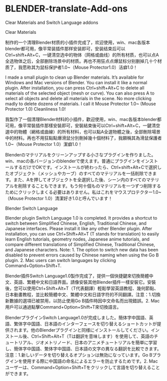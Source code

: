 # BLENDER-translate-Add-ons
Clear Materials and Switch Language addons


Clear Materials

制作的一个清理Blender材质的小插件完成了，欢迎使用，win、mac各版本blender都可用，像平常装插件那样安装即可，安装结束后可以Ctrl+shift+Alt+C，一键清空选中的物体（网格或曲线）的所有材质，也可以点A全选物体之后，全部删除场景中的材质。再也不用狂点点爆鼠标分别删掉几十个材质了，我愿称其为鼠标保护者1.0~（Mouse Protector1.0）洁癖1.0！

I made a small plugin to clean up Blender materials. It’s available for Windows and Mac versions of Blender. You can install it like a normal plugin. After installation, you can press Ctrl+shift+Alt+C to delete all materials of the selected object (mesh or curve). You can also press A to select all objects and delete all materials in the scene. No more clicking madly to delete dozens of materials. I call it Mouse Protector 1.0~ (Mouse Protector 1.0) Cleanliness 1.0!

我製作了一個清理Blender材料的小插件，歡迎使用，win、mac各版本blender都可用，像平常裝插件那樣安裝即可，安裝結束後可以Ctrl+shift+Alt+C，一鍵清空選中的物體（網格或曲線）的所有材料，也可以點A全選物體之後，全部刪除場景中的材料。再也不用狂點點爆滑鼠分別刪掉幾十個材料了，我願稱其為滑鼠保護者1.0~（Mouse Protector 1.0）潔癖1.0！

Blenderのマテリアルをクリーンアップする小さなプラグインを作りました。win、macの各バージョンのblenderで使えます。普通にプラグインをインストールするだけでOKです。インストールが終わったら、Ctrl+shift+Alt+Cで選択したオブジェクト（メッシュやカーブ）のすべてのマテリアルを一括削除できます。また、Aを押してオブジェクトを全選択した後、シーン内のすべてのマテリアルを削除することもできます。もう何十個ものマテリアルを一つずつ削除するためにクリックしまくる必要はありません。私はこれをマウスプロテクター1.0~（Mouse Protector 1.0）清潔好き1.0と呼んでいます！



Blender Switch Language

Blender plugin Switch Language 1.0 is completed. It provides a shortcut to switch between Simplified Chinese, English, Traditional Chinese, and Japanese interfaces. Please install it like any other Blender plugin. After installation, you can use Ctrl+Shift+Alt+T (T stands for translation) to easily learn English tutorials, geometry nodes, Japanese anime tutorials, and compare different translations of Simplified Chinese, Traditional Chinese, and Japanese characters. Note: 1. The option to switch new data has been disabled to prevent errors caused by Chinese naming when using the Go B plugin. 2. Mac users can switch languages by clicking Command+Option+Shift+T.

Blender插件Switch Language1.0製作完成了，提供一個快捷鍵來切換簡體中文、英語、繁體中文和日語界面。請像安裝其他Blender插件一樣安裝它。安裝後，您可以使用Ctrl+Shift+Alt+T（T代表翻譯）輕鬆學習英語教程、幾何節點、日本動畫教程，並比較簡體中文、繁體中文和日語字符的不同翻譯。注意：1.切換新數據的選項已被禁用，以防止使用Go B插件時因中文命名而出現錯誤。2. Mac用戶可以通過點擊Command+Option+Shift+T來切換語言。

BlenderプラグインSwitch Language1.0が完成しました。簡体字中国語、英語、繁体字中国語、日本語のインターフェースを切り替えるショートカットが提供されます。他のBlenderプラグインと同様にインストールしてください。インストール後、Ctrl+Shift+Alt+T（Tは翻訳を意味します）を使用して、英語のチュートリアル、ジオメトリノード、日本のアニメチュートリアルを簡単に学習し、簡体字中国語、繁体字中国語、日本語の文字の異なる翻訳を比較できます。注意：1.新しいデータを切り替えるオプションは無効になっています。Go Bプラグインを使用する際に中国語の命名によるエラーを防止するためです。2. Macユーザーは、Command+Option+Shift+Tをクリックして言語を切り替えることができます。
